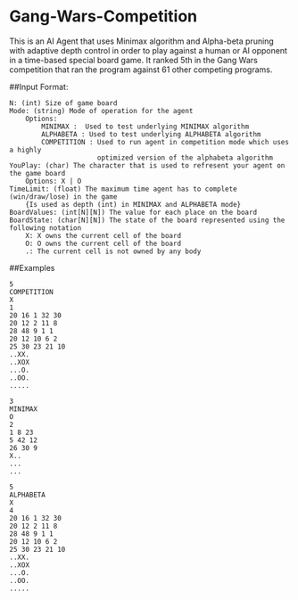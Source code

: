 # Gang-Wars-Competition
This is an AI Agent that uses Minimax algorithm and Alpha-beta pruning with adaptive depth control in order to play against a human or AI opponent in a time-based special board game. It ranked 5th in the Gang Wars competition that ran the program against 61 other competing programs.

##Input Format:
```
N: (int) Size of game board
Mode: (string) Mode of operation for the agent
    Options: 
        MINIMAX :  Used to test underlying MINIMAX algorithm
        ALPHABETA : Used to test underlying ALPHABETA algorithm
        COMPETITION : Used to run agent in competition mode which uses a highly 
                      optimized version of the alphabeta algorithm
YouPlay: (char) The character that is used to refresent your agent on the game board
    Options: X | O
TimeLimit: (float) The maximum time agent has to complete (win/draw/lose) in the game
    {Is used as depth (int) in MINIMAX and ALPHABETA mode}
BoardValues: (int[N][N]) The value for each place on the board
BoardState: (char[N][N]) The state of the board represented using the following notation
    X: X owns the current cell of the board
    O: O owns the current cell of the board
    .: The current cell is not owned by any body
```

##Examples

```
5
COMPETITION
X
1
20 16 1 32 30
20 12 2 11 8
28 48 9 1 1
20 12 10 6 2
25 30 23 21 10
..XX.
..XOX
...O.
..OO.
.....
```
```
3
MINIMAX
O
2
1 8 23
5 42 12
26 30 9
X..
...
...
```
```
5
ALPHABETA
X
4
20 16 1 32 30
20 12 2 11 8
28 48 9 1 1
20 12 10 6 2
25 30 23 21 10
..XX.
..XOX
...O.
..OO.
.....
```
